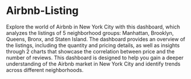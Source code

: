# Airbnb-Listing

Explore the world of Airbnb in New York City with this dashboard, which analyzes the listings of 5 neighborhood groups: Manhattan, Brooklyn, Queens, Bronx, and Staten Island. The dashboard provides an overview of the listings, including the quantity and pricing details, as well as insights through 2 charts that showcase the correlation between price and the number of reviews. This dashboard is designed to help you gain a deeper understanding of the Airbnb market in New York City and identify trends across different neighborhoods.
